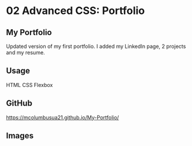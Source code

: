 # 02 Advanced CSS: Portfolio

## My Portfolio
Updated version of my first portfolio. I added my LinkedIn page, 2 projects and my resume.



## Usage

 HTML
 CSS
 Flexbox



 ## GitHub

https://mcolumbusua21.github.io/My-Portfolio/


## Images
